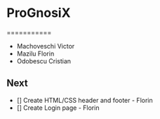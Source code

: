 # ProGnosiX
===========
* Machoveschi Victor
* Mazilu Florin
* Odobescu Cristian

## Next
- [] Create HTML/CSS header and footer - Florin
- [] Create Login page - Florin
